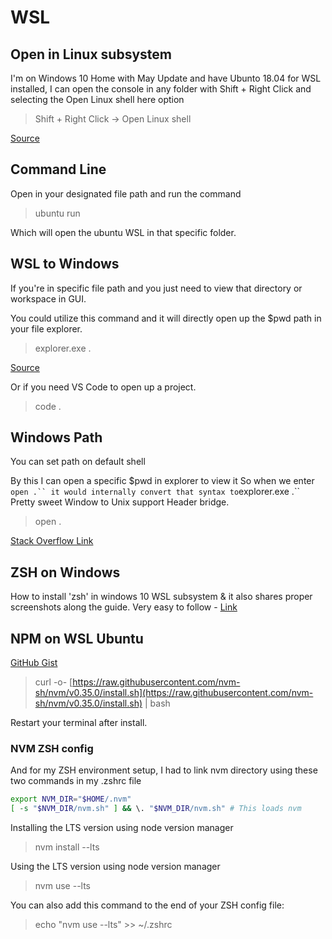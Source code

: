 # WSL

## Open in Linux subsystem

I'm on Windows 10 Home with May Update and have Ubunto 18.04 for WSL installed, I can open the console in any folder with Shift + Right Click and selecting the Open Linux shell here option

> Shift + Right Click -&gt; Open Linux shell

[Source](https://stackoverflow.com/questions/49526259/start-wsl-ubuntu-in-specific-or-current-folder-on-windows)

## Command Line

Open in your designated file path and run the command

> ubuntu run

Which will open the ubuntu WSL in that specific folder.

## WSL to Windows

If you're in specific file path and you just need to view that directory or workspace in GUI.

You could utilize this command and it will directly open up the $pwd path in your file explorer.

> explorer.exe .

[Source](https://www.howtogeek.com/426749/how-to-access-your-linux-wsl-files-in-windows-10/)

Or if you need VS Code to open up a project.

> code .

## Windows Path

You can set path on default shell

By this I can open a specific $pwd in explorer to view it So when we enter ```open .`` it would internally convert that syntax to```explorer.exe .\`\` Pretty sweet Window to Unix support Header bridge.

> open .

[Stack Overflow Link](https://stackoverflow.com/questions/42516777/is-docker-running-within-wsl-or-connecting-back-to-windows/55075969#55075969)

## ZSH on Windows

How to install 'zsh' in windows 10 WSL subsystem & it also shares proper screenshots along the guide. Very easy to follow - [Link](https://www.maketecheasier.com/install-zsh-and-oh-my-zsh-windows10/)

## NPM on WSL Ubuntu

[GitHub Gist](https://gist.github.com/noygal/6b7b1796a92d70e24e35f94b53722219)

> curl -o- [https://raw.githubusercontent.com/nvm-sh/nvm/v0.35.0/install.sh](https://raw.githubusercontent.com/nvm-sh/nvm/v0.35.0/install.sh) \| bash

Restart your terminal after install.

### NVM ZSH config

And for my ZSH environment setup, I had to link nvm directory using these two commands in my .zshrc file

```bash
export NVM_DIR="$HOME/.nvm"
[ -s "$NVM_DIR/nvm.sh" ] && \. "$NVM_DIR/nvm.sh" # This loads nvm
```

Installing the LTS version using node version manager

> nvm install --lts

Using the LTS version using node version manager

> nvm use --lts

You can also add this command to the end of your ZSH config file:

> echo "nvm use --lts" &gt;&gt; ~/.zshrc

